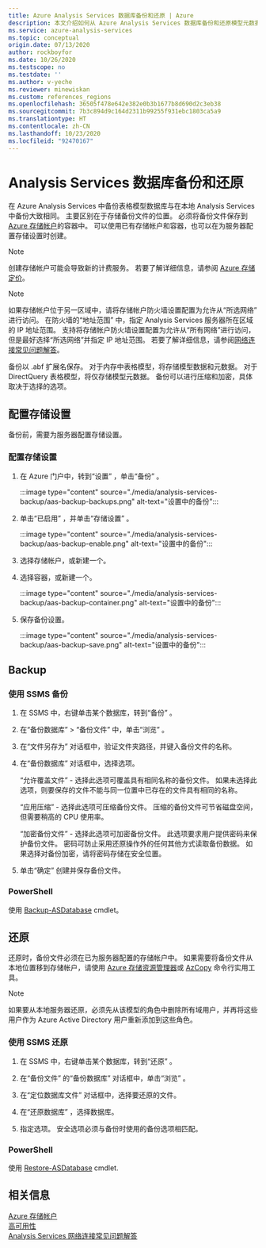 ```yaml
---
title: Azure Analysis Services 数据库备份和还原 | Azure
description: 本文介绍如何从 Azure Analysis Services 数据库备份和还原模型元数据和数据。
ms.service: azure-analysis-services
ms.topic: conceptual
origin.date: 07/13/2020
author: rockboyfor
ms.date: 10/26/2020
ms.testscope: no
ms.testdate: ''
ms.author: v-yeche
ms.reviewer: minewiskan
ms.custom: references_regions
ms.openlocfilehash: 36505f478e642e382e0b3b1677b8d690d2c3eb38
ms.sourcegitcommit: 7b3c894d9c164d2311b99255f931ebc1803ca5a9
ms.translationtype: HT
ms.contentlocale: zh-CN
ms.lasthandoff: 10/23/2020
ms.locfileid: "92470167"
---
```

# <a name="analysis-services-database-backup-and-restore"></a>Analysis Services 数据库备份和还原

在 Azure Analysis Services 中备份表格模型数据库与在本地 Analysis Services 中备份大致相同。 主要区别在于存储备份文件的位置。 必须将备份文件保存到 [Azure 存储帐户](../storage/common/storage-account-create.md)的容器中。 可以使用已有存储帐户和容器，也可以在为服务器配置存储设置时创建。

> [!NOTE]
> 创建存储帐户可能会导致新的计费服务。 若要了解详细信息，请参阅 [Azure 存储定价](https://www.azure.cn/pricing/details/storage/)。
> 
> 

> [!NOTE]
> 如果存储帐户位于另一区域中，请将存储帐户防火墙设置配置为允许从“所选网络”  进行访问。 在防火墙的“地址范围”  中，指定 Analysis Services 服务器所在区域的 IP 地址范围。 支持将存储帐户防火墙设置配置为允许从“所有网络”进行访问，但是最好选择“所选网络”并指定 IP 地址范围。 若要了解详细信息，请参阅[网络连接常见问题解答](analysis-services-network-faq.md#backup-and-restore)。

备份以 .abf 扩展名保存。 对于内存中表格模型，将存储模型数据和元数据。 对于 DirectQuery 表格模型，将仅存储模型元数据。 备份可以进行压缩和加密，具体取决于选择的选项。

## <a name="configure-storage-settings"></a>配置存储设置
备份前，需要为服务器配置存储设置。

### <a name="to-configure-storage-settings"></a>配置存储设置
1. 在 Azure 门户中，转到“设置”  ，单击“备份”  。

    :::image type="content" source="./media/analysis-services-backup/aas-backup-backups.png" alt-text="设置中的备份":::

2. 单击“已启用”  ，并单击“存储设置”  。

    :::image type="content" source="./media/analysis-services-backup/aas-backup-enable.png" alt-text="设置中的备份":::

3. 选择存储帐户，或新建一个。

4. 选择容器，或新建一个。

    :::image type="content" source="./media/analysis-services-backup/aas-backup-container.png" alt-text="设置中的备份":::

5. 保存备份设置。

    :::image type="content" source="./media/analysis-services-backup/aas-backup-save.png" alt-text="设置中的备份":::

## <a name="backup"></a>Backup

### <a name="to-backup-by-using-ssms"></a>使用 SSMS 备份

1. 在 SSMS 中，右键单击某个数据库，转到“备份”  。

2. 在“备份数据库”  > “备份文件”  中，单击“浏览”  。

3. 在“文件另存为”  对话框中，验证文件夹路径，并键入备份文件的名称。 

4. 在“备份数据库”  对话框中，选择选项。

    “允许覆盖文件”  - 选择此选项可覆盖具有相同名称的备份文件。 如果未选择此选项，则要保存的文件不能与同一位置中已存在的文件具有相同的名称。

    “应用压缩”  - 选择此选项可压缩备份文件。 压缩的备份文件可节省磁盘空间，但需要稍高的 CPU 使用率。 

    “加密备份文件”  - 选择此选项可加密备份文件。 此选项要求用户提供密码来保护备份文件。 密码可防止采用还原操作外的任何其他方式读取备份数据。 如果选择对备份加密，请将密码存储在安全位置。

5. 单击“确定”  创建并保存备份文件。

### <a name="powershell"></a>PowerShell
使用 [Backup-ASDatabase](https://docs.microsoft.com/powershell/module/sqlserver/backup-asdatabase) cmdlet。

## <a name="restore"></a>还原
还原时，备份文件必须在已为服务器配置的存储帐户中。 如果需要将备份文件从本地位置移到存储帐户，请使用 [Azure 存储资源管理器](../vs-azure-tools-storage-manage-with-storage-explorer.md)或 [AzCopy](../storage/common/storage-use-azcopy-v10.md) 命令行实用工具。 

> [!NOTE]
> 如果要从本地服务器还原，必须先从该模型的角色中删除所有域用户，并再将这些用户作为 Azure Active Directory 用户重新添加到这些角色。
> 
> 

### <a name="to-restore-by-using-ssms"></a>使用 SSMS 还原

1. 在 SSMS 中，右键单击某个数据库，转到“还原”  。

2. 在“备份文件”  的“备份数据库”  对话框中，单击“浏览”  。

3. 在“定位数据库文件”  对话框中，选择要还原的文件。

4. 在“还原数据库”  ，选择数据库。

5. 指定选项。 安全选项必须与备份时使用的备份选项相匹配。

### <a name="powershell"></a>PowerShell

使用 [Restore-ASDatabase](https://docs.microsoft.com/powershell/module/sqlserver/restore-asdatabase) cmdlet.

## <a name="related-information"></a>相关信息

[Azure 存储帐户](../storage/common/storage-account-create.md)  
[高可用性](analysis-services-bcdr.md)      
[Analysis Services 网络连接常见问题解答](analysis-services-network-faq.md)

<!-- Update_Description: update meta properties, wording update, update link -->
